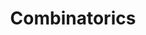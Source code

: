 ---
title: "Combinatorics"
summary: "Posts concerning combinatorics in competitive mathematics"
hideMeta: true
---